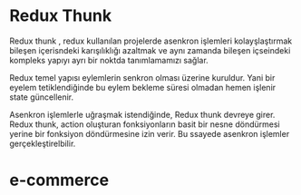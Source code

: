 # Redux Thunk

Redux thunk , redux kullanılan projelerde asenkron işlemleri kolayşlaştırmak bileşen içerisndeki karışılıklığı azaltmak ve aynı zamanda bileşen içseindeki kompleks yapıyı ayrı bir noktda tanımlamamızı sağlar.

Redux temel yapısı eylemlerin senkron olması üzerine kuruldur. Yani bir eyelem tetiklendiğinde bu eylem bekleme süresi olmadan hemen işlenir state güncellenir.

Asenkron işlemlerle uğraşmak istendiğinde, Redux thunk devreye girer.
Redux thunk, action oluşturan fonksiyonların basit bir nesne döndürmesi yerine bir fonksiyon döndürmesine izin verir. Bu ssayede asenkron işlemler gerçekleştirelbilir.
# e-commerce
